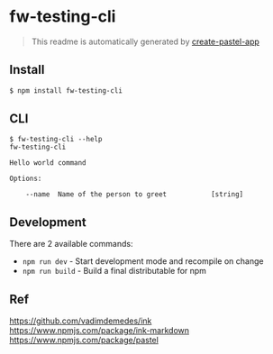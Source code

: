 # fw-testing-cli

> This readme is automatically generated by [create-pastel-app](https://github.com/vadimdemedes/create-pastel-app)

## Install

```bash
$ npm install fw-testing-cli
```

## CLI

```
$ fw-testing-cli --help
fw-testing-cli

Hello world command

Options:

	--name  Name of the person to greet           [string]
```

## Development

There are 2 available commands:

- `npm run dev` - Start development mode and recompile on change
- `npm run build` - Build a final distributable for npm

## Ref

https://github.com/vadimdemedes/ink
https://www.npmjs.com/package/ink-markdown
https://www.npmjs.com/package/pastel
